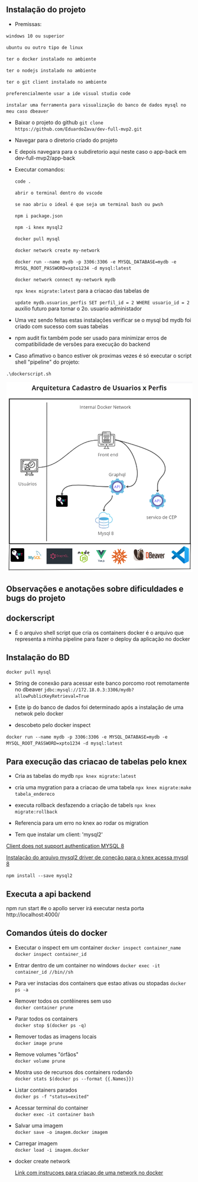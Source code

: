 
## Instalação do projeto

-  Premissas:

`windows 10 ou superior`

`ubuntu ou outro tipo de linux`

`ter o docker instalado no ambiente`

`ter o nodejs instalado no ambiente`

`ter o git client instalado no ambiente`

`preferencialmente usar a ide visual studio code`

`instalar uma ferramenta para visualização do banco de dados mysql no meu caso dbeaver`

- Baixar o projeto do github
  `git clone https://github.com/EduardoZava/dev-full-mvp2.git`

- Navegar para o diretorio criado do projeto
- E depois navegara para o subdiretorio aqui neste caso o app-back em dev-full-mvp2/app-back
- Executar comandos:
  
  `code .`

  `abrir o terminal dentro do vscode`

  `se nao abriu o ideal é que seja um terminal bash ou pwsh`

  `npm i package.json`

  `npm -i knex mysql2`

  `docker pull mysql`

  `docker network create my-network`

  `docker run --name mydb -p 3306:3306 -e MYSQL_DATABASE=mydb -e MYSQL_ROOT_PASSWORD=xpto1234 -d mysql:latest`

  `docker network connect my-network mydb`

  `npx knex migrate:latest`  para a criacao das tabelas de 

  `update mydb.usuarios_perfis SET perfil_id = 2 WHERE usuario_id = 2` auxilio futuro para tornar o 2o. usuario administador

- Uma vez sendo feitas estas instalações verificar se o mysql bd mydb foi criado com sucesso com suas tabelas
- npm audit fix também pode ser usado para minimizar erros de compatibilidade de versões para execução do backend
- Caso afimativo o banco estiver ok proximas vezes é só executar o script shell "pipeline" do projeto:

`.\dockerscript.sh`


![Backend - API ](image.png)

## Observações e anotações sobre dificuldades e bugs do projeto

## dockerscript
-  É o arquivo shell script que cria os containers docker é o arquivo que representa a minha pipeline para fazer o deploy da aplicação no docker

## Instalação do BD

`docker pull mysql`

-  String de conexão para acessar este banco porcomo root remotamente no dbeaver
`jdbc:mysql://172.18.0.3:3306/mydb?allowPublicKeyRetrieval=True`

-  Este ip do banco de dados foi determinado após a instalação de uma netwok pelo docker 
-  descobeto pelo docker inspect 

`docker run --name mydb -p 3306:3306 -e MYSQL_DATABASE=mydb -e MYSQL_ROOT_PASSWORD=xpto1234 -d mysql:latest`

## Para execução das criacao de tabelas pelo knex

- Cria as tabelas do mydb
`npx knex migrate:latest` 

- cria uma mygration para a criacao de uma tabela
`npx knex migrate:make tabela_endereco`

- executa rollback desfazendo a criação de tabels
`npx knex migrate:rollback`

- Referencia para um erro no knex ao rodar os migration 
- Tem que instalar um client: 'mysql2'

[Client does not support authentication MYSQL 8](https://github.com/knex/knex/issues/3233)

[Instalação do arquivo mysql2 driver de coneção para o knex acessa mysql 8](https://www.npmjs.com/package/mysql2)

`npm install --save mysql2`

## Executa a api backend

npm run start
#e o apollo server irá executar nesta porta 
http://localhost:4000/

## Comandos úteis do docker

-   Executar o inspect em um container
`docker inspect container_name`
`docker inspect container_id`
-   Entrar dentro de um container no windows
`docker exec -it container_id //bin//sh`
-   Para ver instacias dos containers que estao ativas ou stopadas
`docker ps -a`
-   Remover todos os contêineres sem uso  
`docker container prune`
-   Parar todos os containers  
`docker stop $(docker ps -q)`
-   Remover todas as imagens locais  
`docker image prune`
-   Remove volumes "órfãos"  
`docker volume prune`
-   Mostra uso de recursos dos containers rodando  
`docker stats $(docker ps --format {{.Names}})`
-   Listar containers parados  
`docker ps -f "status=exited"`
-   Acessar terminal do container  
`docker exec -it container bash`
-   Salvar uma imagem  
`docker save -o imagem.docker imagem`
-   Carregar imagem  
`docker load -i imagem.docker`


-   docker create network
  
    [Link com instrucoes para criacao de uma network no docker](https://forums.docker.com/t/how-to-create-a-network-of-containers-that-can-communicate-with-each-other-interchangably/134292/2)





